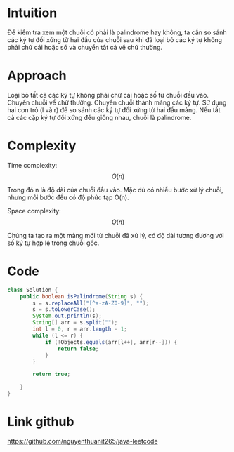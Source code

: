 # Intuition

<!-- Describe your first thoughts on how to solve this problem. -->
Để kiểm tra xem một chuỗi có phải là palindrome hay không, ta cần so sánh các ký tự đối xứng từ hai đầu của chuỗi sau
khi đã loại bỏ các ký tự không phải chữ cái hoặc số và chuyển tất cả về chữ thường.

# Approach

<!-- Describe your approach to solving the problem. -->

Loại bỏ tất cả các ký tự không phải chữ cái hoặc số từ chuỗi đầu vào.
Chuyển chuỗi về chữ thường.
Chuyển chuỗi thành mảng các ký tự.
Sử dụng hai con trỏ (l và r) để so sánh các ký tự đối xứng từ hai đầu mảng.
Nếu tất cả các cặp ký tự đối xứng đều giống nhau, chuỗi là palindrome.

# Complexity

Time complexity: $$O(n)$$

<!-- Add your time complexity here, e.g. $$O(n)$$ -->
Trong đó n là độ dài của chuỗi đầu vào. Mặc dù có nhiều bước xử lý chuỗi, nhưng mỗi bước đều có độ phức tạp O(n).

Space complexity: $$O(n)$$

<!-- Add your space complexity here, e.g. $$O(n)$$ -->
Chúng ta tạo ra một mảng mới từ chuỗi đã xử lý, có độ dài tương đương với số ký tự hợp lệ trong chuỗi gốc.

# Code

```java []
class Solution {
    public boolean isPalindrome(String s) {
        s = s.replaceAll("[^a-zA-Z0-9]", "");
        s = s.toLowerCase();
        System.out.println(s);
        String[] arr = s.split("");
        int l = 0, r = arr.length - 1;
        while (l <= r) {
            if (!Objects.equals(arr[l++], arr[r--])) {
                return false;
            }
        }

        return true;

    }
}
```

# Link github

https://github.com/nguyenthuanit265/java-leetcode
